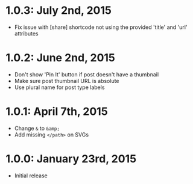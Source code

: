# 1.0.3: July 2nd, 2015
* Fix issue with [share] shortcode not using the provided 'title' and 'url' attributes

# 1.0.2: June 2nd, 2015
* Don't show 'Pin It' button if post doesn't have a thumbnail
* Make sure post thumbnail URL is absolute
* Use plural name for post type labels

# 1.0.1: April 7th, 2015
* Change `&` to `&amp;`
* Add missing `</path>` on SVGs

# 1.0.0: January 23rd, 2015
* Initial release

